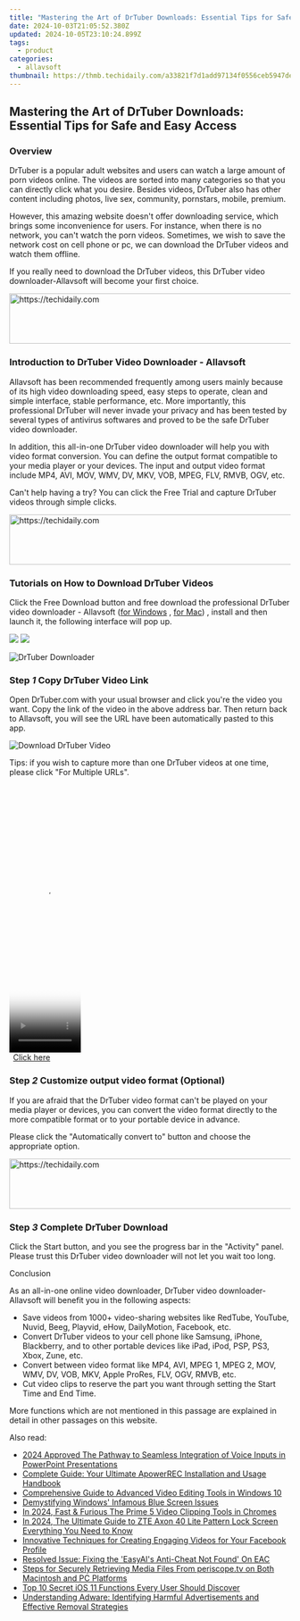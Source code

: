 ```yaml
---
title: "Mastering the Art of DrTuber Downloads: Essential Tips for Safe and Easy Access"
date: 2024-10-03T21:05:52.380Z
updated: 2024-10-05T23:10:24.899Z
tags:
  - product
categories:
  - allavsoft
thumbnail: https://thmb.techidaily.com/a33821f7d1add97134f0556ceb5947dead1c89e2bf8e16eab36445ca53259ede.jpg
---
```


## Mastering the Art of DrTuber Downloads: Essential Tips for Safe and Easy Access

### Overview

DrTuber is a popular adult websites and users can watch a large amount of porn videos online. The videos are sorted into many categories so that you can directly click what you desire. Besides videos, DrTuber also has other content including photos, live sex, community, pornstars, mobile, premium.

However, this amazing website doesn't offer downloading service, which brings some inconvenience for users. For instance, when there is no network, you can't watch the porn videos. Sometimes, we wish to save the network cost on cell phone or pc, we can download the DrTuber videos and watch them offline.

If you really need to download the DrTuber videos, this DrTuber video downloader-Allavsoft will become your first choice.

<!-- affiliate ads begin -->
<a href="https://appsumo.8odi.net/c/5597632/2100530/7443" target="_top" id="2100530">
  <img src="//a.impactradius-go.com/display-ad/7443-2100530" border="0" alt="https://techidaily.com" width="728" height="90"/>
</a>
<img height="0" width="0" src="https://appsumo.8odi.net/i/5597632/2100530/7443" style="position:absolute;visibility:hidden;" border="0" />
<!-- affiliate ads end -->

### Introduction to DrTuber Video Downloader - Allavsoft

Allavsoft has been recommended frequently among users mainly because of its high video downloading speed, easy steps to operate, clean and simple interface, stable performance, etc. More importantly, this professional DrTuber will never invade your privacy and has been tested by several types of antivirus softwares and proved to be the safe DrTuber video downloader.

In addition, this all-in-one DrTuber video downloader will help you with video format conversion. You can define the output format compatible to your media player or your devices. The input and output video format include MP4, AVI, MOV, WMV, DV, MKV, VOB, MPEG, FLV, RMVB, OGV, etc.

Can't help having a try? You can click the Free Trial and capture DrTuber videos through simple clicks.

<!-- affiliate ads begin -->
<a href="https://appsumo.8odi.net/c/5597632/2130885/7443" target="_top" id="2130885">
  <img src="//a.impactradius-go.com/display-ad/7443-2130885" border="0" alt="https://techidaily.com" width="600" height="90"/>
</a>
<img height="0" width="0" src="https://appsumo.8odi.net/i/5597632/2130885/7443" style="position:absolute;visibility:hidden;" border="0" />
<!-- affiliate ads end -->

### Tutorials on How to Download DrTuber Videos

Click the Free Download button and free download the professional DrTuber video downloader - Allavsoft ([for Windows](https://tools.techidaily.com/allavsoft/products/) , [for Mac](https://tools.techidaily.com/allavsoft/products/)) , install and then launch it, the following interface will pop up.

[![](https://www.allavsoft.com/how-to/../images/how-to/free-download-win.jpg)](https://tools.techidaily.com/allavsoft/products/) [![](https://www.allavsoft.com/how-to/../images/how-to/free-download-mac.jpg)](https://tools.techidaily.com/allavsoft/products/)

![DrTuber Downloader](https://www.allavsoft.com/how-to/../images/allavsoft/screen-shot-600.jpg)

### Step _1_ Copy DrTuber Video Link

Open DrTuber.com with your usual browser and click you're the video you want. Copy the link of the video in the above address bar. Then return back to Allavsoft, you will see the URL have been automatically pasted to this app.

![Download DrTuber Video](https://www.allavsoft.com/how-to/../images/how-to/drtuber-downloader/download-drtuber-videos.jpg)

Tips: if you wish to capture more than one DrTuber videos at one time, please click "For Multiple URLs".

<!-- affiliate ads begin -->
<span id="1977004">
					<video width="128" height="480" style="cursor:pointer"
           poster="//a.impactradius-go.com/display-clicktoplayimage/1977004.png"
           onclick="if(!this.playClicked){this.play();this.setAttribute('controls',true);this.playClicked=true;}">
	   <source src="//a.impactradius-go.com/display-ad/22993-1977004">
	   <img src="//a.impactradius-go.com/display-clicktoplayimage/1977004.png" style="border: none; height: 100%; width: 100%; object-fit: contain">
	</video>
	<div style="width:80px;text-align:center"><a href="javascript:window.open(decodeURIComponent('https%3A%2F%2Fhomestyler.sjv.io%2Fc%2F5597632%2F1977004%2F22993'), '_blank');void(0);">Click here</a></div>
</span>
<img height="0" width="0" src="https://imp.pxf.io/i/5597632/1977004/22993" style="position:absolute;visibility:hidden;" border="0" />
<!-- affiliate ads end -->

### Step _2_ Customize output video format (Optional)

If you are afraid that the DrTuber video format can't be played on your media player or devices, you can convert the video format directly to the more compatible format or to your portable device in advance.

Please click the "Automatically convert to" button and choose the appropriate option.

<!-- affiliate ads begin -->
<a href="https://imp.i357552.net/c/5597632/857869/11832" target="_top" id="857869">
  <img src="//a.impactradius-go.com/display-ad/11832-857869" border="0" alt="https://techidaily.com" width="728" height="90"/>
</a>
<img height="0" width="0" src="https://imp.i357552.net/i/5597632/857869/11832" style="position:absolute;visibility:hidden;" border="0" />
<!-- affiliate ads end -->

### Step _3_ Complete DrTuber Download

Click the Start button, and you see the progress bar in the "Activity" panel. Please trust this DrTuber video downloader will not let you wait too long.

Conclusion

As an all-in-one online video downloader, DrTuber video downloader-Allavsoft will benefit you in the following aspects:

* Save videos from 1000+ video-sharing websites like RedTube, YouTube, Nuvid, Beeg, Playvid, eHow, DailyMotion, Facebook, etc.
* Convert DrTuber videos to your cell phone like Samsung, iPhone, Blackberry, and to other portable devices like iPad, iPod, PSP, PS3, Xbox, Zune, etc.
* Convert between video format like MP4, AVI, MPEG 1, MPEG 2, MOV, WMV, DV, VOB, MKV, Apple ProRes, FLV, OGV, RMVB, etc.
* Cut video clips to reserve the part you want through setting the Start Time and End Time.

More functions which are not mentioned in this passage are explained in detail in other passages on this website.

<ins class="adsbygoogle"
     style="display:block"
     data-ad-format="autorelaxed"
     data-ad-client="ca-pub-7571918770474297"
     data-ad-slot="1223367746"></ins>

<ins class="adsbygoogle"
     style="display:block"
     data-ad-client="ca-pub-7571918770474297"
     data-ad-slot="8358498916"
     data-ad-format="auto"
     data-full-width-responsive="true"></ins>

<span class="atpl-alsoreadstyle">Also read:</span>
<div><ul>
<li><a href="https://vp-tips.techidaily.com/2024-approved-the-pathway-to-seamless-integration-of-voice-inputs-in-powerpoint-presentations/"><u>2024 Approved The Pathway to Seamless Integration of Voice Inputs in PowerPoint Presentations</u></a></li>
<li><a href="https://discover-cheats.techidaily.com/complete-guide-your-ultimate-apowerrec-installation-and-usage-handbook/"><u>Complete Guide: Your Ultimate ApowerREC Installation and Usage Handbook</u></a></li>
<li><a href="https://discover-cheats.techidaily.com/comprehensive-guide-to-advanced-video-editing-tools-in-windows-10/"><u>Comprehensive Guide to Advanced Video Editing Tools in Windows 10</u></a></li>
<li><a href="https://win11-tips.techidaily.com/demystifying-windows-infamous-blue-screen-issues/"><u>Demystifying Windows' Infamous Blue Screen Issues</u></a></li>
<li><a href="https://facebook-video-recording.techidaily.com/in-2024-fast-and-furious-the-prime-5-video-clipping-tools-in-chromes/"><u>In 2024, Fast & Furious The Prime 5 Video Clipping Tools in Chromes</u></a></li>
<li><a href="https://unlock-android.techidaily.com/in-2024-the-ultimate-guide-to-zte-axon-40-lite-pattern-lock-screen-everything-you-need-to-know-by-drfone-android/"><u>In 2024, The Ultimate Guide to ZTE Axon 40 Lite Pattern Lock Screen Everything You Need to Know</u></a></li>
<li><a href="https://discover-cheats.techidaily.com/innovative-techniques-for-creating-engaging-videos-for-your-facebook-profile/"><u>Innovative Techniques for Creating Engaging Videos for Your Facebook Profile</u></a></li>
<li><a href="https://win-answers.techidaily.com/resolved-issue-fixing-the-easyais-anti-cheat-not-found-on-eac/"><u>Resolved Issue: Fixing the 'EasyAI's Anti-Cheat Not Found' On EAC</u></a></li>
<li><a href="https://win-extraordinary.techidaily.com/steps-for-securely-retrieving-media-files-from-periscopetv-on-both-macintosh-and-pc-platforms/"><u>Steps for Securely Retrieving Media Files From periscope.tv on Both Macintosh and PC Platforms</u></a></li>
<li><a href="https://discover-cheats.techidaily.com/top-10-secret-ios-11-functions-every-user-should-discover/"><u>Top 10 Secret iOS 11 Functions Every User Should Discover</u></a></li>
<li><a href="https://discover-cheats.techidaily.com/understanding-adware-identifying-harmful-advertisements-and-effective-removal-strategies/"><u>Understanding Adware: Identifying Harmful Advertisements and Effective Removal Strategies</u></a></li>
</ul></div>

